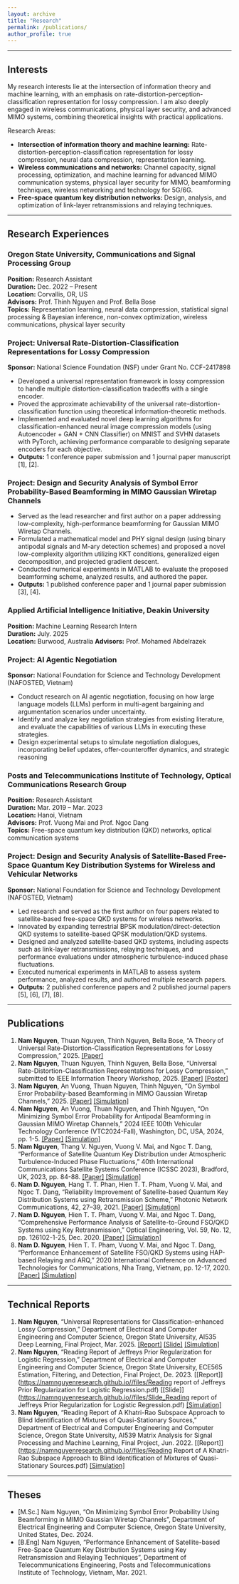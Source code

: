 ```yaml
---
layout: archive
title: "Research"
permalink: /publications/
author_profile: true
---
```


---
## Interests 
My research interests lie at the intersection of information theory and machine learning, with an emphasis on rate-distortion-perception-classification representation for lossy compression. I am also deeply engaged in wireless communications, physical layer security, and advanced MIMO systems, combining theoretical insights with practical applications.

Research Areas:
+ **Intersection of information theory and machine learning:** Rate-distortion-perception-classification representation for lossy compression, neural data compression, representation learning.
+ **Wireless communications and networks:** Channel capacity, signal processing, optimization, and machine learning for advanced MIMO communication systems, physical layer security for MIMO, beamforming techniques, wireless networking and technology for 5G/6G.
+ **Free-space quantum key distribution networks:** Design, analysis, and optimization of link-layer retransmissions and relaying techniques.

---
## Research Experiences

### Oregon State University, Communications and Signal Processing Group  
**Position:** Research Assistant  
**Duration:** Dec. 2022 – Present  
**Location:** Corvallis, OR, US  
**Advisors:** Prof. Thinh Nguyen and Prof. Bella Bose  
**Topics:** Representation learning, neural data compression, statistical signal processing & Bayesian inference, non-convex optimization, wireless communications, physical layer security  

### Project: Universal Rate-Distortion-Classification Representations for Lossy Compression
**Sponsor:** National Science Foundation (NSF) under Grant No. CCF-2417898
- Developed a universal representation framework in lossy compression to handle multiple distortion-classification tradeoffs with a single encoder.  
- Proved the approximate achievability of the universal rate-distortion-classification function using theoretical information-theoretic methods.  
- Implemented and evaluated novel deep learning algorithms for classification-enhanced neural image compression models (using Autoencoder + GAN + CNN Classifier) on MNIST and SVHN datasets with PyTorch, achieving performance comparable to designing separate encoders for each objective.  
- **Outputs:** 1 conference paper submission and 1 journal paper manuscript [1], [2].

### Project: Design and Security Analysis of Symbol Error Probability-Based Beamforming in MIMO Gaussian Wiretap Channels  
- Served as the lead researcher and first author on a paper addressing low-complexity, high-performance beamforming for Gaussian MIMO Wiretap Channels.  
- Formulated a mathematical model and PHY signal design (using binary antipodal signals and M-ary detection schemes) and proposed a novel low-complexity algorithm utilizing KKT conditions, generalized eigen decomposition, and projected gradient descent.  
- Conducted numerical experiments in MATLAB to evaluate the proposed beamforming scheme, analyzed results, and authored the paper.  
- **Outputs:** 1 published conference paper and 1 journal paper submission [3], [4].

### Applied Artificial Intelligence Initiative, Deakin University  
**Position:** Machine Learning Research Intern  
**Duration:** July. 2025  
**Location:** Burwood, Australia
**Advisors:** Prof. Mohamed Abdelrazek  

### Project: AI Agentic Negotiation  
**Sponsor:** National Foundation for Science and Technology Development (NAFOSTED, Vietnam)  
- Conduct research on AI agentic negotiation, focusing on how large language models (LLMs) perform in multi-agent bargaining and argumentation scenarios under uncertainty.
- Identify and analyze key negotiation strategies from existing literature, and evaluate the capabilities of various LLMs in executing these strategies.
- Design experimental setups to simulate negotiation dialogues, incorporating belief updates, offer-counteroffer dynamics, and strategic reasoning

### Posts and Telecommunications Institute of Technology, Optical Communications Research Group  
**Position:** Research Assistant  
**Duration:** Mar. 2019 – Mar. 2023  
**Location:** Hanoi, Vietnam  
**Advisors:** Prof. Vuong Mai and Prof. Ngoc Dang  
**Topics:** Free-space quantum key distribution (QKD) networks, optical communication systems  

### Project: Design and Security Analysis of Satellite-Based Free-Space Quantum Key Distribution Systems for Wireless and Vehicular Networks  
**Sponsor:** National Foundation for Science and Technology Development (NAFOSTED, Vietnam)  
- Led research and served as the first author on four papers related to satellite-based free-space QKD systems for wireless networks.  
- Innovated by expanding terrestrial BPSK modulation/direct-detection QKD systems to satellite-based QPSK modulation/QKD systems.  
- Designed and analyzed satellite-based QKD systems, including aspects such as link-layer retransmissions, relaying techniques, and performance evaluations under atmospheric turbulence-induced phase fluctuations.  
- Executed numerical experiments in MATLAB to assess system performance, analyzed results, and authored multiple research papers.  
- **Outputs:** 2 published conference papers and 2 published journal papers [5], [6], [7], [8].

---
## Publications
1. **Nam Nguyen**, Thuan Nguyen, Thinh Nguyen, Bella Bose, “A Theory of Universal Rate-Distortion-Classification Representations for Lossy Compression,” 2025. [[Paper]](https://arxiv.org/abs/2504.09932) 
2. **Nam Nguyen**, Thuan Nguyen, Thinh Nguyen, Bella Bose, “Universal Rate-Distortion-Classification Representations for Lossy Compression,” submitted to IEEE Information Theory
Workshop, 2025. [[Paper]](https://arxiv.org/abs/2504.09025) [[Poster]](https://namnguyenresearch.github.io//files/NASIT2025_Universal_Rate_Distortion_Classification_Representations_for_Lossy_Compression.pdf) 
3. **Nam Nguyen**, An Vuong, Thuan Nguyen, Thinh Nguyen, “On Symbol Error Probability-based Beamforming in MIMO Gaussian Wiretap Channels,” 2025. [[Paper]](https://arxiv.org/abs/2504.03960) [[Simulation]](https://github.com/NamNguyenResearch/SEP_Beamforming_GaussianWritapChannel)
4. **Nam Nguyen**, An Vuong, Thuan Nguyen, and Thinh Nguyen, “On Minimizing Symbol Error Probability for Antipodal Beamforming in Gaussian MIMO Wiretap Channels,” 2024 IEEE 100th Vehicular Technology Conference (VTC2024-Fall), Washington, DC, USA, 2024, pp. 1-5. [[Paper]](https://ieeexplore-ieee-org.oregonstate.idm.oclc.org/document/10757455) [[Simulation]](https://github.com/NamNguyenResearch/SEP_Beamforming_GaussianWritapChannel)
5. **Nam Nguyen**, Thang V. Nguyen, Vuong V. Mai, and Ngoc T. Dang, “Performance of Satellite Quantum Key Distribution under Atmospheric Turbulence-Induced Phase Fluctuations,” 40th International Communications Satellite Systems Conference (ICSSC 2023), Bradford, UK, 2023, pp. 84-88. [[Paper]](https://ieeexplore-ieee-org.oregonstate.idm.oclc.org/document/10572249) [[Simulation]](https://github.com/NamNguyenResearch/Satellite_QKD_PhaseFluctuations)
6. **Nam D. Nguyen**, Hang T. T. Phan, Hien T. T. Pham, Vuong V. Mai, and Ngoc T. Dang, “Reliability Improvement of Satellite-based Quantum Key Distribution Systems using Retransmission Scheme,” Photonic Network Communications, 42, 27–39, 2021. [[Paper]](https://link.springer.com/article/10.1007/s11107-021-00934-y) [[Simulation]](https://github.com/NamNguyenResearch/Reliability_SatelliteQKD_RetransmissionScheme)
7. **Nam D. Nguyen**, Hien T. T. Pham, Vuong V. Mai, and Ngoc T. Dang, “Comprehensive Performance Analysis of Satellite-to-Ground FSO/QKD Systems using Key Retransmission,” Optical Engineering, Vol. 59, No. 12, pp. 126102-1-25, Dec. 2020. [[Paper]](https://doi.org/10.1117/1.OE.59.12.126102) [[Simulation]](https://github.com/NamNguyenResearch/Satellite_FSO-QKD_KeyRetransmission)
8. **Nam D. Nguyen**, Hien T. T. Pham, Vuong V. Mai, and Ngoc T. Dang, “Performance Enhancement
of Satellite FSO/QKD Systems using HAP-based Relaying and ARQ,” 2020 International Conference on Advanced Technologies for Communications, Nha Trang, Vietnam, pp. 12-17, 2020. [[Paper]](https://ieeexplore.ieee.org/document/9255472) [[Simulation]](https://github.com/NamNguyenResearch/Satellite_FSO-QKD_HAPandARQ)

---
## Technical Reports
1. **Nam Nguyen**, “Universal Representations for Classification-enhanced Lossy Compression,” Department of Electrical and Computer Engineering and Computer Science, Oregon State University, AI535 Deep Learning, Final Project, Mar. 2025. [[Report]](https://arxiv.org/abs/2504.13191) [[Slide]](https://namnguyenresearch.github.io//files/Slide_Universal_Representations_for_Classification_enhanced_Lossy_Compression.pdf) [[Simulation]](https://github.com/NamNguyenResearch/AI-535-Deep-Learning)
2. **Nam Nguyen**, “Reading Report of Jeffreys Prior Regularization for Logistic Regression,” Department of Electrical and Computer Engineering and Computer Science, Oregon State University, ECE565 Estimation, Filtering, and Detection, Final Project, De. 2023. [[Report]](https://namnguyenresearch.github.io//files/Reading report of Jeffreys Prior Regularization for Logistic Regression.pdf) [[Slide]](https://namnguyenresearch.github.io//files/Slide_Reading report of Jeffreys Prior Regularization for Logistic Regression.pdf) [[Simulation]](https://github.com/NamNguyenResearch/ECE565-Estimation-Filtering-Detection)
3. **Nam Nguyen**, “Reading Report of A Khatri-Rao Subspace Approach to Blind Identification of Mixtures of Quasi-Stationary Sources,” Department of Electrical and Computer Engineering and Computer Science, Oregon State University, AI539 Matrix Analysis for Signal Processing and Machine Learning, Final Project, Jun. 2022. [[Report]](https://namnguyenresearch.github.io//files/Reading Report of A Khatri-Rao Subspace Approach to Blind Identification of Mixtures of Quasi-Stationary Sources.pdf) [[Simulation]](https://github.com/NamNguyenResearch/ECE-599-Matrix-Analysis-for-SP-and-ML)

---
## Theses

+ [M.Sc.] Nam Nguyen, “On Minimizing Symbol Error Probability Using Beamforming in MIMO Gaussian Wiretap
Channels”, Department of Electrical Engineering and Computer Science, Oregon State University, United States, Dec. 2024. 
+ [B.Eng] Nam Nguyen, “Performance Enhancement of Satellite-based Free-Space Quantum Key Distribution Systems using Key Retransmission and Relaying Techniques”, Department of Telecommunications Engineering, Posts and Telecommunications Institute of Technology, Vietnam, Mar. 2021. 
